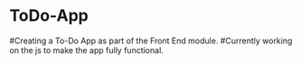 # ToDo-App

#Creating a To-Do App as part of the Front End module.
#Currently working on the js to make the app fully functional.
